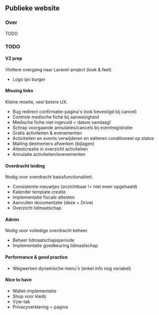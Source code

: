 ## Publieke website
### Over
TODO
### TODO
#### V2 prep
Vlottere overgang naar Laravel-project (look & feel).
- Logo ipv burger

#### Missing links
Kleine moeite, veel betere UX.
- Bug redirect confirmatie-pagina's (ook bevestigd bij cancel)
- Controle medische fiche bij aanwezigheid
- Medische fiche niet ingevuld = datum vandaag!
- Schrap voorgaande annulaties/cancels bij eventregistratie
- Gratis activiteiten & evenementen
- Activiteiten en events verwijderen en editeren conditioneel op status
- Mailing deelnemers afwerken (bijlagen)
- Attestcreatie in overzicht activiteiten
- Annulatie activiteiten/evenementen

#### Overdracht leiding
Nodig voor overdracht basisfunctionaliteit.
- Consistentie nieuwtjes (onzichtbaar != niet meer opgehaald)
- Kalender template creatie
- Implementatie fiscale attesten
- Aanvullen documentatie (deze + Drive)
- Overzicht lidmaatschap

#### Admin
Nodig voor volledige overdracht beheer.
- Beheer lidmaatschapsperiode
- Implementatie goedkeuring lidmaatschap

#### Performance & good practice
- Wegwerken dynamische menu's (enkel info nog variabel)

#### Nice to have
- Wallet-implementatie
- Shop voor kledij
- Vzw-tak
- Privacyverklaring = pagina

